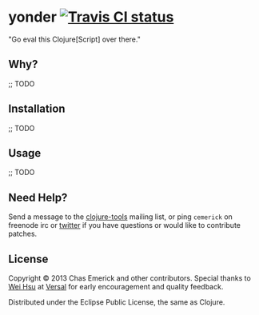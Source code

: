 # yonder [![Travis CI status](https://secure.travis-ci.org/cemerick/yonder.png)](http://travis-ci.org/#!/cemerick/yonder/builds)

"Go eval this Clojure[Script] over there."

## Why?

;; TODO

## Installation

;; TODO

<!-- 
Yonder is available in Maven Central. Add this `:dependency` to your Leiningen
`project.clj`:

```clojure
[com.cemerick/yonder "0.0.1"]
```

Or, add this to your Maven project's `pom.xml`:

```xml
<dependency>
  <groupId>com.cemerick</groupId>
  <artifactId>yonder</artifactId>
  <version>0.0.1</version>
</dependency>
```

Yonder is compatible with Clojure 1.4.0+.
-->

## Usage

;; TODO 

## Need Help?

Send a message to the [clojure-tools](http://groups.google.com/group/clojure-tools)
mailing list, or ping `cemerick` on freenode irc or 
[twitter](http://twitter.com/cemerick) if you have questions
or would like to contribute patches.

## License

Copyright © 2013 Chas Emerick and other contributors.  Special thanks to [Wei Hsu](https://github.com/yayitswei) at [Versal](http://versal.com) for early encouragement and quality feedback.

Distributed under the Eclipse Public License, the same as Clojure.

